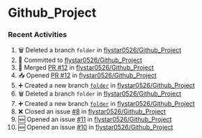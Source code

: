 # Github_Project

### Recent Activities
<!--START_SECTION:activity-->
1. 🗑️ Deleted a branch `folder` in [flystar0526/Github_Project](https://github.com/flystar0526/Github_Project)
2. 📝 Committed to [flystar0526/Github_Project](https://github.com/flystar0526/Github_Project/commit/375fa385314398ea348280ac5276c8bf2b394c8b)
3. 🔀 Merged [PR #12](https://github.com/flystar0526/Github_Project/pull/12) in [flystar0526/Github_Project](https://github.com/flystar0526/Github_Project)
4. 📥 Opened [PR #12](https://github.com/flystar0526/Github_Project/pull/12) in [flystar0526/Github_Project](https://github.com/flystar0526/Github_Project)
5. ➕ Created a new branch [`folder`](https://github.com/flystar0526/Github_Project/tree/folder) in [flystar0526/Github_Project](https://github.com/flystar0526/Github_Project)
6. 🗑️ Deleted a branch `folder` in [flystar0526/Github_Project](https://github.com/flystar0526/Github_Project)
7. ➕ Created a new branch [`folder`](https://github.com/flystar0526/Github_Project/tree/folder) in [flystar0526/Github_Project](https://github.com/flystar0526/Github_Project)
8. ❌ Closed an issue [#8](https://github.com/flystar0526/Github_Project/issues/8) in [flystar0526/Github_Project](https://github.com/flystar0526/Github_Project)
9. 🆕 Opened an issue [#11](https://github.com/flystar0526/Github_Project/issues/11) in [flystar0526/Github_Project](https://github.com/flystar0526/Github_Project)
10. 🆕 Opened an issue [#10](https://github.com/flystar0526/Github_Project/issues/10) in [flystar0526/Github_Project](https://github.com/flystar0526/Github_Project)
<!--END_SECTION:activity-->
